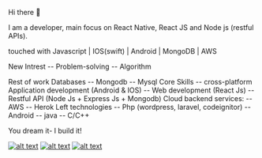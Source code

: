 Hi there 👋

I am a developer, main focus on React Native, React JS and Node js (restful APIs).

touched with
Javascript | IOS(swift) | Android | MongoDB | AWS

New Intrest
-- Problem-solving
-- Algorithm

Rest of work
Databases
-- Mongodb
-- Mysql
Core Skills
-- cross-platform Application development (Android & IOS)
-- Web development (React Js)
-- Restful API (Node Js + Express Js + Mongodb)
Cloud backend services:
-- AWS
-- Herok
Left technologies
-- Php (wordpress, laravel, codeignitor)
-- Android
-- java
-- C/C++

You dream it- I build it!


<!-- Please don't remove this: Grab your social icons from https://github.com/carlsednaoui/gitsocial -->

<!-- display the social media buttons in your README -->

[![alt text][1.1]][1]
[![alt text][2.1]][2]
[![alt text][3.1]][3]


<!-- links to social media icons -->
<!-- no need to change these -->

<!-- icons with padding -->

[1.1]: https://cdn2.iconfinder.com/data/icons/social-media-2285/5121_Twitter_colored_svg-512.png  (twitter icon with padding)
[2.1]: http://i.imgur.com/P3YfQoD.png (facebook icon with padding)
[3.1]: http://i.imgur.com/0o48UoR.png (github icon with padding)

<!-- links to your social media accounts -->
<!-- update these accordingly -->

[1]: https://twitter.com/iamawaisibrar
[2]: https://www.facebook.com/awais.ibrar/
[3]: http://www.github.com/carlsednaoui

<!-- Please don't remove this: Grab your social icons from https://github.com/carlsednaoui/gitsocial -->



          
